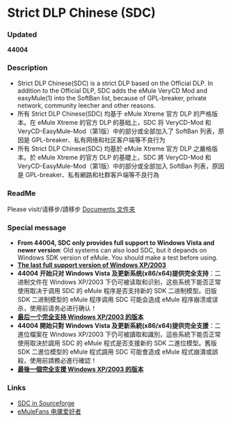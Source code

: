 ﻿﻿Strict DLP Chinese (SDC)
=====

### Updated
**44004**

### Description
* Strict DLP Chinese(SDC) is a strict DLP based on the Official DLP. In addition to the Official DLP, SDC adds the eMule VeryCD Mod and easyMule(1) into the SoftBan list, because of GPL-breaker, private network, community leecher and other reasons.
* 所有 Strict DLP Chinese(SDC) 均基于 eMule Xtreme 官方 DLP 的严格版本。在 eMule Xtreme 的官方 DLP 的基础上，SDC 将 VeryCD-Mod 和 VeryCD-EasyMule-Mod（第1版）中的部分或全部加入了 SoftBan 列表，原因是 GPL-breaker、私有网络和社区客户端等不良行为<br />
* 所有 Strict DLP Chinese(SDC) 均基於 eMule Xtreme 官方 DLP 之嚴格版本。於 eMule Xtreme 的官方 DLP 的基礎上，SDC 將 VeryCD-Mod 和 VeryCD-EasyMule-Mod（第1版）中的部分或全部加入 SoftBan 列表，原因是 GPL-breaker、私有網路和社群客戶端等不良行為<br />

### ReadMe
Please visit/请移步/請移步 [Documents 文件夹](https://github.com/chengr28/specialdlp/tree/master/Documents)

### Special message
* **From 44004, SDC only provides full support to Windows Vista and newer version**: Old systems can also load SDC, but it depands on Windows SDK version of eMule. You should make a test before using.
* **[The last full support version of Windows XP/2003](https://github.com/chengr28/specialdlp/releases/tag/v44003_Update_2)**
* **44004 开始只对 Windows Vista 及更新系统(x86/x64)提供完全支持**：二进制文件在 Windows XP/2003 下仍可被读取和识别，这些系统下能否正常使用取决于调用 SDC 的 eMule 程序是否支持新的 SDK 二进制模型。旧版 SDK 二进制模型的 eMule 程序调用 SDC 可能会造成 eMule 程序崩溃或误杀，使用前请务必进行确认！
* **[最后一个完全支持 Windows XP/2003 的版本](https://github.com/chengr28/specialdlp/releases/tag/v44003_Update_2)**
* **44004 開始只對 Windows Vista 及更新系統(x86/x64)提供完全支援**：二進位檔案在 Windows XP/2003 下仍可被讀取和識別，這些系統下能否正常使用取決於調用 SDC 的 eMule 程式是否支援新的 SDK 二進位模型。舊版 SDK 二進位模型的 eMule 程式調用 SDC 可能會造成 eMule 程式崩潰或誤殺，使用前請務必進行確認！
* **[最後一個完全支援 Windows XP/2003 的版本](https://github.com/chengr28/specialdlp/releases/tag/v44003_Update_2)**

### Links
* [SDC in Sourceforge](https://sourceforge.net/projects/specialdlp)<br />
* [eMuleFans 电骡爱好者](http://emulefans.com)
